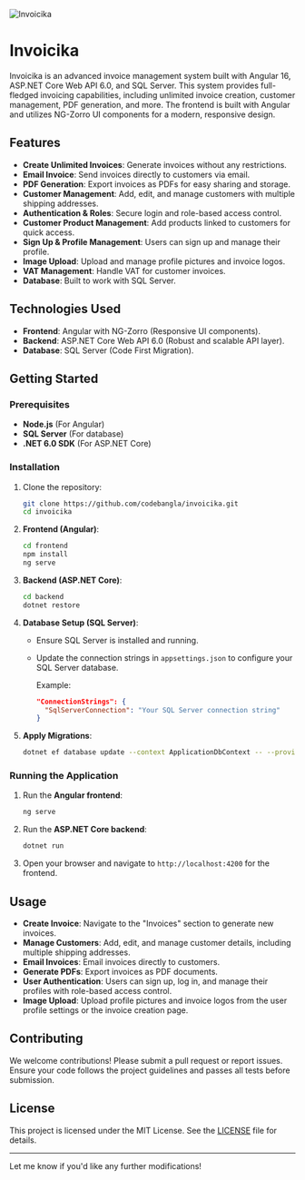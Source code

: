 

![Invoicika](https://i.imgur.com/8AF7yiL.png)

# **Invoicika**

Invoicika is an advanced invoice management system built with Angular 16, ASP.NET Core Web API 6.0, and SQL Server. This system provides full-fledged invoicing capabilities, including unlimited invoice creation, customer management, PDF generation, and more. The frontend is built with Angular and utilizes NG-Zorro UI components for a modern, responsive design.

## Features

- **Create Unlimited Invoices**: Generate invoices without any restrictions.
- **Email Invoice**: Send invoices directly to customers via email.
- **PDF Generation**: Export invoices as PDFs for easy sharing and storage.
- **Customer Management**: Add, edit, and manage customers with multiple shipping addresses.
- **Authentication & Roles**: Secure login and role-based access control.
- **Customer Product Management**: Add products linked to customers for quick access.
- **Sign Up & Profile Management**: Users can sign up and manage their profile.
- **Image Upload**: Upload and manage profile pictures and invoice logos.
- **VAT Management**: Handle VAT for customer invoices.
- **Database**: Built to work with SQL Server.

## Technologies Used

- **Frontend**: Angular with NG-Zorro (Responsive UI components).
- **Backend**: ASP.NET Core Web API 6.0 (Robust and scalable API layer).
- **Database**: SQL Server (Code First Migration).

## Getting Started

### Prerequisites

- **Node.js** (For Angular)
- **SQL Server** (For database)
- **.NET 6.0 SDK** (For ASP.NET Core)

### Installation

1. Clone the repository:
   ```bash
   git clone https://github.com/codebangla/invoicika.git
   cd invoicika
   ```

2. **Frontend (Angular)**:
   ```bash
   cd frontend
   npm install
   ng serve
   ```

3. **Backend (ASP.NET Core)**:
   ```bash
   cd backend
   dotnet restore
   ```

4. **Database Setup (SQL Server)**:

   - Ensure SQL Server is installed and running.
   - Update the connection strings in `appsettings.json` to configure your SQL Server database.
   
     Example:
     ```json
     "ConnectionStrings": {
       "SqlServerConnection": "Your SQL Server connection string"
     }
     ```

5. **Apply Migrations**:
   ```bash
   dotnet ef database update --context ApplicationDbContext -- --provider SqlServer
   ```

### Running the Application

1. Run the **Angular frontend**:
   ```bash
   ng serve
   ```

2. Run the **ASP.NET Core backend**:
   ```bash
   dotnet run
   ```

3. Open your browser and navigate to `http://localhost:4200` for the frontend.

## Usage

- **Create Invoice**: Navigate to the "Invoices" section to generate new invoices.
- **Manage Customers**: Add, edit, and manage customer details, including multiple shipping addresses.
- **Email Invoices**: Email invoices directly to customers.
- **Generate PDFs**: Export invoices as PDF documents.
- **User Authentication**: Users can sign up, log in, and manage their profiles with role-based access control.
- **Image Upload**: Upload profile pictures and invoice logos from the user profile settings or the invoice creation page.

## Contributing

We welcome contributions! Please submit a pull request or report issues. Ensure your code follows the project guidelines and passes all tests before submission.

## License

This project is licensed under the MIT License. See the [LICENSE](LICENSE) file for details.

---

Let me know if you'd like any further modifications!
